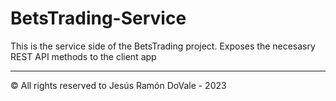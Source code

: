 # BetsTrading-Service

This is the service side of the BetsTrading project. 
Exposes the necesasry REST API methods to the client app


__________________________________________________________________________________
© All rights reserved to Jesús Ramón DoVale - 2023
